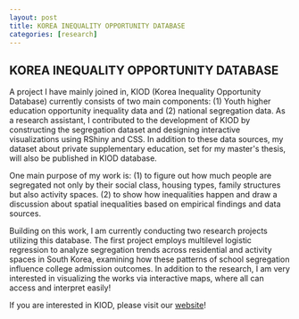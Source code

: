 ```yaml
---
layout: post
title: KOREA INEQUALITY OPPORTUNITY DATABASE 
categories: [research]
---
```


## KOREA INEQUALITY OPPORTUNITY DATABASE 

<p>
A project I have mainly joined in, KIOD (Korea Inequality Opportunity Database) currently consists of two main components: (1) Youth higher education opportunity inequality data and (2) national segregation data. As a research assistant, I contributed to the development of KIOD by constructing the segregation dataset and designing interactive visualizations using RShiny and CSS. In addition to these data sources, my dataset about private supplementary education, set for my master's thesis, will also be published in KIOD database.
</p>

<p>
One main purpose of my work is:
(1) to figure out how much people are segregated not only by their social class, housing types, family structures but also activity spaces.
(2) to show how inequalities happen and draw a discussion about spatial inequalities based on empirical findings and data sources.
</p>

<p>
Building on this work, I am currently conducting two research projects utilizing this database. The first project employs multilevel logistic regression to analyze segregation trends across residential and activity spaces in South Korea, examining how these patterns of school segregation influence college admission outcomes. In addition to the research, I am very interested in visualizing the works via interactive maps, where all can access and interpret easily! 
</p>

<p>
If you are interested in KIOD, please visit our
      <a href="https://sites.google.com/view/kiodyonsei" target="_blank" rel="noopener noreferrer">website</a>!
</p>